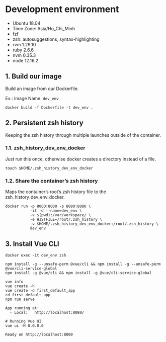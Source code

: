 # Development environment

  - Ubuntu 18.04
  - Time Zone: Asia/Ho_Chi_Minh
  - fzf
  - zsh: autosuggestions, syntax-highlighting
  - rvm 1.29.10
  - ruby 2.6.6
  - nvm 0.35.3
  - node 12.16.2

## 1. Build our image

Build an image from our Dockerfile.

Ex.: Image Name: `dev_env`

```
docker build -f Dockerfile -t dev_env .
```

## 2. Persistent zsh history

Keeping the zsh history through multiple launches outside of the container.

### 1.1. zsh_history_dev_env_docker

Just run this once, otherwise docker creates a directory instead of a file.

```
touch $HOME/.zsh_history_dev_env_docker
```

### 1.2. Share the container’s zsh history

Maps the container’s root’s zsh history file to the zsh_history_dev_env_docker.

```
docker run -p 8000:8000 -p 8080:8080 \
           -it -d --name=dev_env \
           -v $(pwd):/var/workspace/ \
           -e HISTFILE=/root/.zsh_history \
           -v $HOME/.zsh_history_dev_env_docker:/root/.zsh_history \
           dev_env
```

## 3. Install Vue CLI

```
docker exec -it dev_env zsh

npm install -g --unsafe-perm @vue/cli && npm install -g --unsafe-perm @vue/cli-service-global
npm install -g @vue/cli && npm install -g @vue/cli-service-global

vue info
vue create -h
vue create -d first_default_app
cd first_default_app
npm run serve

App running at:
  - Local:   http://localhost:8080/

# Running Vue UI
vue ui -H 0.0.0.0

Ready on http://localhost:8000
```
